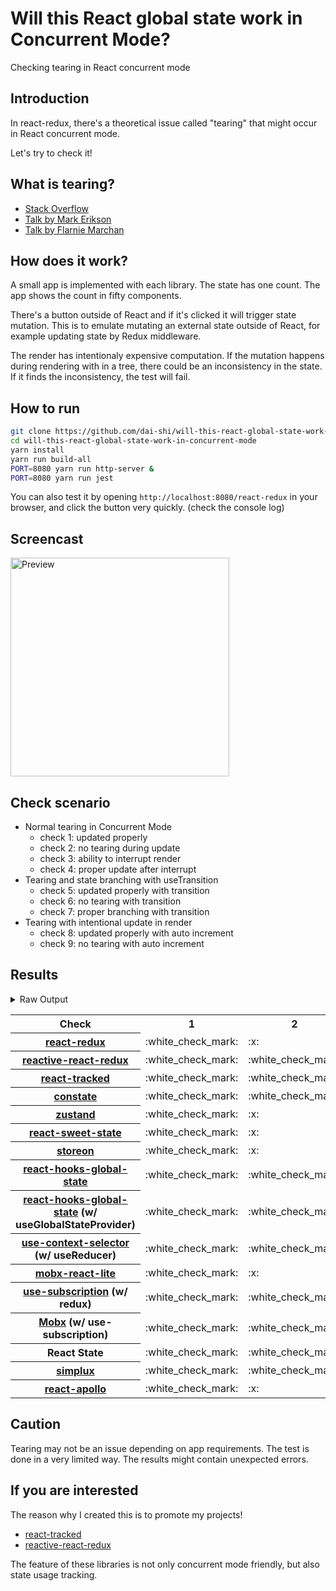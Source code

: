 # Will this React global state work in Concurrent Mode?

Checking tearing in React concurrent mode

## Introduction

In react-redux, there's a theoretical issue called "tearing"
that might occur in React concurrent mode.

Let's try to check it!

## What is tearing?

- [Stack Overflow](https://stackoverflow.com/questions/54891675/what-is-tearing-in-the-context-of-the-react-redux)
- [Talk by Mark Erikson](https://www.youtube.com/watch?v=yOZ4Ml9LlWE&t=933s)
- [Talk by Flarnie Marchan](https://www.youtube.com/watch?v=V1Ly-8Z1wQA&t=1079s)

## How does it work?

A small app is implemented with each library.
The state has one count.
The app shows the count in fifty components.

There's a button outside of React and
if it's clicked it will trigger state mutation.
This is to emulate mutating an external state outside of React,
for example updating state by Redux middleware.

The render has intentionaly expensive computation.
If the mutation happens during rendering with in a tree,
there could be an inconsistency in the state.
If it finds the inconsistency, the test will fail.

## How to run

```bash
git clone https://github.com/dai-shi/will-this-react-global-state-work-in-concurrent-mode.git
cd will-this-react-global-state-work-in-concurrent-mode
yarn install
yarn run build-all
PORT=8080 yarn run http-server &
PORT=8080 yarn run jest
```

You can also test it by opening `http://localhost:8080/react-redux`
in your browser, and click the button very quickly. (check the console log)

## Screencast

<img src="https://user-images.githubusercontent.com/490574/61502196-ce109200-aa0d-11e9-9efc-6203545d367c.gif" alt="Preview" width="350" />

## Check scenario

- Normal tearing in Concurrent Mode
  - check 1: updated properly
  - check 2: no tearing during update
  - check 3: ability to interrupt render
  - check 4: proper update after interrupt
- Tearing and state branching with useTransition
  - check 5: updated properly with transition
  - check 6: no tearing with transition
  - check 7: proper branching with transition
- Tearing with intentional update in render
  - check 8: updated properly with auto increment
  - check 9: no tearing with auto increment

## Results

<details>
<summary>Raw Output</summary>

```
  react-redux
    check with events from outside
      ✓ check 1: updated properly (3187ms)
      ✕ check 2: no tearing during update (23ms)
      ✓ check 3: ability to interrupt render
      ✓ check 4: proper update after interrupt (1481ms)
    check with useTransition
      ✓ check 5: updated properly with transition (2530ms)
      ✕ check 6: no tearing with transition (2ms)
      ✕ check 7: proper branching with transition (5444ms)
    check with intensive auto increment
      ✓ check 8: updated properly with auto increment (2972ms)
      ✕ check 9: no tearing with auto increment (2ms)
  reactive-react-redux
    check with events from outside
      ✓ check 1: updated properly (3168ms)
      ✓ check 2: no tearing during update (1ms)
      ✓ check 3: ability to interrupt render
      ✓ check 4: proper update after interrupt (1303ms)
    check with useTransition
      ✓ check 5: updated properly with transition (2463ms)
      ✓ check 6: no tearing with transition (1ms)
      ✕ check 7: proper branching with transition (7395ms)
    check with intensive auto increment
      ✓ check 8: updated properly with auto increment (3001ms)
      ✓ check 9: no tearing with auto increment (1ms)
  react-tracked
    check with events from outside
      ✓ check 1: updated properly (8614ms)
      ✓ check 2: no tearing during update (2ms)
      ✓ check 3: ability to interrupt render
      ✓ check 4: proper update after interrupt (2417ms)
    check with useTransition
      ✓ check 5: updated properly with transition (3536ms)
      ✓ check 6: no tearing with transition (2ms)
      ✓ check 7: proper branching with transition (3550ms)
    check with intensive auto increment
      ✓ check 8: updated properly with auto increment (3032ms)
      ✓ check 9: no tearing with auto increment (1ms)
  constate
    check with events from outside
      ✓ check 1: updated properly (8603ms)
      ✓ check 2: no tearing during update (1ms)
      ✓ check 3: ability to interrupt render
      ✓ check 4: proper update after interrupt (2403ms)
    check with useTransition
      ✓ check 5: updated properly with transition (4678ms)
      ✓ check 6: no tearing with transition (2ms)
      ✓ check 7: proper branching with transition (4489ms)
    check with intensive auto increment
      ✓ check 8: updated properly with auto increment (4004ms)
      ✓ check 9: no tearing with auto increment (1ms)
  zustand
    check with events from outside
      ✓ check 1: updated properly (3218ms)
      ✕ check 2: no tearing during update (21ms)
      ✓ check 3: ability to interrupt render
      ✓ check 4: proper update after interrupt (1432ms)
    check with useTransition
      ✓ check 5: updated properly with transition (2519ms)
      ✕ check 6: no tearing with transition (1ms)
      ✕ check 7: proper branching with transition (5439ms)
    check with intensive auto increment
      ✓ check 8: updated properly with auto increment (3008ms)
      ✕ check 9: no tearing with auto increment (1ms)
  react-sweet-state
    check with events from outside
      ✓ check 1: updated properly (4303ms)
      ✕ check 2: no tearing during update (21ms)
      ✓ check 3: ability to interrupt render
      ✓ check 4: proper update after interrupt (1441ms)
    check with useTransition
      ✕ check 5: updated properly with transition (2655ms)
      ✓ check 6: no tearing with transition (20ms)
      ✕ check 7: proper branching with transition (7420ms)
    check with intensive auto increment
      ✓ check 8: updated properly with auto increment (3970ms)
      ✕ check 9: no tearing with auto increment (2ms)
  storeon
    check with events from outside
      ✓ check 1: updated properly (3172ms)
      ✕ check 2: no tearing during update (19ms)
      ✓ check 3: ability to interrupt render (1ms)
      ✓ check 4: proper update after interrupt (1432ms)
    check with useTransition
      ✕ check 5: updated properly with transition (2637ms)
      ✓ check 6: no tearing with transition (20ms)
      ✕ check 7: proper branching with transition (7415ms)
    check with intensive auto increment
      ✓ check 8: updated properly with auto increment (3045ms)
      ✕ check 9: no tearing with auto increment (20ms)
  react-hooks-global-state-1
    check with events from outside
      ✓ check 1: updated properly (8302ms)
      ✓ check 2: no tearing during update (1ms)
      ✓ check 3: ability to interrupt render
      ✓ check 4: proper update after interrupt (2438ms)
    check with useTransition
      ✓ check 5: updated properly with transition (3499ms)
      ✓ check 6: no tearing with transition (1ms)
      ✕ check 7: proper branching with transition (5436ms)
    check with intensive auto increment
      ✓ check 8: updated properly with auto increment (3016ms)
      ✕ check 9: no tearing with auto increment (1ms)
  react-hooks-global-state-2
    check with events from outside
      ✓ check 1: updated properly (8252ms)
      ✓ check 2: no tearing during update (1ms)
      ✓ check 3: ability to interrupt render
      ✓ check 4: proper update after interrupt (2375ms)
    check with useTransition
      ✓ check 5: updated properly with transition (3521ms)
      ✓ check 6: no tearing with transition (1ms)
      ✓ check 7: proper branching with transition (4515ms)
    check with intensive auto increment
      ✓ check 8: updated properly with auto increment (3004ms)
      ✓ check 9: no tearing with auto increment (1ms)
  use-context-selector
    check with events from outside
      ✓ check 1: updated properly (8285ms)
      ✓ check 2: no tearing during update (1ms)
      ✓ check 3: ability to interrupt render
      ✓ check 4: proper update after interrupt (2352ms)
    check with useTransition
      ✓ check 5: updated properly with transition (3505ms)
      ✓ check 6: no tearing with transition (1ms)
      ✓ check 7: proper branching with transition (3537ms)
    check with intensive auto increment
      ✓ check 8: updated properly with auto increment (3044ms)
      ✓ check 9: no tearing with auto increment (1ms)
  mobx-react-lite
    check with events from outside
      ✓ check 1: updated properly (2832ms)
      ✕ check 2: no tearing during update (2ms)
      ✓ check 3: ability to interrupt render
      ✓ check 4: proper update after interrupt (1421ms)
    check with useTransition
      ✓ check 5: updated properly with transition (2620ms)
      ✕ check 6: no tearing with transition (2ms)
      ✕ check 7: proper branching with transition (5581ms)
    check with intensive auto increment
      ✓ check 8: updated properly with auto increment (2781ms)
      ✕ check 9: no tearing with auto increment (1ms)
  use-subscription
    check with events from outside
      ✓ check 1: updated properly (8305ms)
      ✓ check 2: no tearing during update (1ms)
      ✓ check 3: ability to interrupt render (1ms)
      ✓ check 4: proper update after interrupt (1137ms)
    check with useTransition
      ✓ check 5: updated properly with transition (4510ms)
      ✓ check 6: no tearing with transition (1ms)
      ✕ check 7: proper branching with transition (7427ms)
    check with intensive auto increment
      ✓ check 8: updated properly with auto increment (2976ms)
      ✕ check 9: no tearing with auto increment (2ms)
  mobx-use-sub
    check with events from outside
      ✓ check 1: updated properly (8360ms)
      ✓ check 2: no tearing during update (1ms)
      ✓ check 3: ability to interrupt render
      ✓ check 4: proper update after interrupt (1156ms)
    check with useTransition
      ✓ check 5: updated properly with transition (3604ms)
      ✓ check 6: no tearing with transition (2ms)
      ✕ check 7: proper branching with transition (6444ms)
    check with intensive auto increment
      ✓ check 8: updated properly with auto increment (2780ms)
      ✕ check 9: no tearing with auto increment (1ms)
  react-state
    check with events from outside
      ✓ check 1: updated properly (8364ms)
      ✓ check 2: no tearing during update (1ms)
      ✓ check 3: ability to interrupt render (1ms)
      ✓ check 4: proper update after interrupt (2370ms)
    check with useTransition
      ✓ check 5: updated properly with transition (3521ms)
      ✓ check 6: no tearing with transition (1ms)
      ✓ check 7: proper branching with transition (3475ms)
    check with intensive auto increment
      ✓ check 8: updated properly with auto increment (3012ms)
      ✓ check 9: no tearing with auto increment (1ms)
  simplux
    check with events from outside
      ✓ check 1: updated properly (8327ms)
      ✓ check 2: no tearing during update (1ms)
      ✓ check 3: ability to interrupt render (1ms)
      ✓ check 4: proper update after interrupt (2398ms)
    check with useTransition
      ✓ check 5: updated properly with transition (3493ms)
      ✓ check 6: no tearing with transition (2ms)
      ✕ check 7: proper branching with transition (5442ms)
    check with intensive auto increment
      ✕ check 8: updated properly with auto increment (10092ms)
      ✕ check 9: no tearing with auto increment (2ms)
  react-apollo
    check with events from outside
      ✓ check 1: updated properly (3247ms)
      ✕ check 2: no tearing during update (21ms)
      ✓ check 3: ability to interrupt render
      ✓ check 4: proper update after interrupt (2512ms)
    check with useTransition
      ✓ check 5: updated properly with transition (3492ms)
      ✕ check 6: no tearing with transition (2ms)
      ✕ check 7: proper branching with transition (5442ms)
    check with intensive auto increment
      ✓ check 8: updated properly with auto increment (4008ms)
      ✕ check 9: no tearing with auto increment (21ms)
```

</details>

<table>
  <tr>
    <th>Check</th>
    <th>1</th>
    <th>2</th>
    <th>3</th>
    <th>4</th>
    <th>5</th>
    <th>6</th>
    <th>7</th>
    <th>8</th>
    <th>9</th>
  </tr>

  <tr>
    <th><a href="https://react-redux.js.org">react-redux</a></th>
    <td>:white_check_mark:</td>
    <td>:x:</td>
    <td>:white_check_mark:</td>
    <td>:white_check_mark:</td>
    <td>:white_check_mark:</td>
    <td>:x:</td>
    <td>:x:</td>
    <td>:white_check_mark:</td>
    <td>:x:</td>
  </tr>

  <tr>
    <th><a href="https://github.com/dai-shi/reactive-react-redux">reactive-react-redux</a></th>
    <td>:white_check_mark:</td>
    <td>:white_check_mark:</td>
    <td>:white_check_mark:</td>
    <td>:white_check_mark:</td>
    <td>:white_check_mark:</td>
    <td>:white_check_mark:</td>
    <td>:x:</td>
    <td>:white_check_mark:</td>
    <td>:white_check_mark:</td>
  </tr>

  </tr>
    <th><a href="https://react-tracked.js.org">react-tracked</a></th>
    <td>:white_check_mark:</td>
    <td>:white_check_mark:</td>
    <td>:white_check_mark:</td>
    <td>:white_check_mark:</td>
    <td>:white_check_mark:</td>
    <td>:white_check_mark:</td>
    <td>:white_check_mark:</td>
    <td>:white_check_mark:</td>
    <td>:white_check_mark:</td>
  </tr>

  </tr>
    <th><a href="https://github.com/diegohaz/constate">constate</a></th>
    <td>:white_check_mark:</td>
    <td>:white_check_mark:</td>
    <td>:white_check_mark:</td>
    <td>:white_check_mark:</td>
    <td>:white_check_mark:</td>
    <td>:white_check_mark:</td>
    <td>:white_check_mark:</td>
    <td>:white_check_mark:</td>
    <td>:white_check_mark:</td>
  </tr>

  </tr>
    <th><a href="https://github.com/react-spring/zustand">zustand</a></th>
    <td>:white_check_mark:</td>
    <td>:x:</td>
    <td>:white_check_mark:</td>
    <td>:white_check_mark:</td>
    <td>:white_check_mark:</td>
    <td>:x:</td>
    <td>:x:</td>
    <td>:white_check_mark:</td>
    <td>:x:</td>
  </tr>

  </tr>
    <th><a href="https://github.com/atlassian/react-sweet-state">react-sweet-state</a></th>
    <td>:white_check_mark:</td>
    <td>:x:</td>
    <td>:white_check_mark:</td>
    <td>:white_check_mark:</td>
    <td>:x:</td>
    <td>:white_check_mark:</td>
    <td>:x:</td>
    <td>:white_check_mark:</td>
    <td>:x:</td>
  </tr>

  </tr>
    <th><a href="https://github.com/storeon/storeon">storeon</a></th>
    <td>:white_check_mark:</td>
    <td>:x:</td>
    <td>:white_check_mark:</td>
    <td>:white_check_mark:</td>
    <td>:x:</td>
    <td>:white_check_mark:</td>
    <td>:x:</td>
    <td>:white_check_mark:</td>
    <td>:x:</td>
  </tr>

  </tr>
    <th><a href="https://github.com/dai-shi/react-hooks-global-state">react-hooks-global-state</a></th>
    <td>:white_check_mark:</td>
    <td>:white_check_mark:</td>
    <td>:white_check_mark:</td>
    <td>:white_check_mark:</td>
    <td>:white_check_mark:</td>
    <td>:white_check_mark:</td>
    <td>:x:</td>
    <td>:white_check_mark:</td>
    <td>:x:</td>
  </tr>

  </tr>
    <th><a href="https://github.com/dai-shi/react-hooks-global-state">react-hooks-global-state</a> (w/ useGlobalStateProvider)</th>
    <td>:white_check_mark:</td>
    <td>:white_check_mark:</td>
    <td>:white_check_mark:</td>
    <td>:white_check_mark:</td>
    <td>:white_check_mark:</td>
    <td>:white_check_mark:</td>
    <td>:white_check_mark:</td>
    <td>:white_check_mark:</td>
    <td>:white_check_mark:</td>
  </tr>

  </tr>
    <th><a href="https://github.com/dai-shi/use-context-selector">use-context-selector</a> (w/ useReducer)</th>
    <td>:white_check_mark:</td>
    <td>:white_check_mark:</td>
    <td>:white_check_mark:</td>
    <td>:white_check_mark:</td>
    <td>:white_check_mark:</td>
    <td>:white_check_mark:</td>
    <td>:white_check_mark:</td>
    <td>:white_check_mark:</td>
    <td>:white_check_mark:</td>
  </tr>

  </tr>
    <th><a href="https://github.com/mobxjs/mobx-react-lite">mobx-react-lite</a></th>
    <td>:white_check_mark:</td>
    <td>:x:</td>
    <td>:white_check_mark:</td>
    <td>:white_check_mark:</td>
    <td>:white_check_mark:</td>
    <td>:x:</td>
    <td>:x:</td>
    <td>:white_check_mark:</td>
    <td>:x:</td>
  </tr>

  </tr>
    <th><a href="https://github.com/facebook/react/tree/master/packages/use-subscription">use-subscription</a> (w/ redux)</th>
    <td>:white_check_mark:</td>
    <td>:white_check_mark:</td>
    <td>:white_check_mark:</td>
    <td>:white_check_mark:</td>
    <td>:white_check_mark:</td>
    <td>:white_check_mark:</td>
    <td>:x:</td>
    <td>:white_check_mark:</td>
    <td>:x:</td>
  </tr>

  <tr>
    <th><a href="https://mobx.js.org/">Mobx</a> (w/ use-subscription)</th>
    <td>:white_check_mark:</td>
    <td>:white_check_mark:</td>
    <td>:white_check_mark:</td>
    <td>:white_check_mark:</td>
    <td>:white_check_mark:</td>
    <td>:white_check_mark:</td>
    <td>:x:</td>
    <td>:white_check_mark:</td>
    <td>:x:</td>
  </tr>
  <tr>
    <th>React State</th>
    <td>:white_check_mark:</td>
    <td>:white_check_mark:</td>
    <td>:white_check_mark:</td>
    <td>:white_check_mark:</td>
    <td>:white_check_mark:</td>
    <td>:white_check_mark:</td>
    <td>:white_check_mark:</td>
    <td>:white_check_mark:</td>
    <td>:white_check_mark:</td>
  </tr>

  <tr>
    <th><a href="https://github.com/MrWolfZ/simplux">simplux</a></th>
    <td>:white_check_mark:</td>
    <td>:white_check_mark:</td>
    <td>:white_check_mark:</td>
    <td>:white_check_mark:</td>
    <td>:white_check_mark:</td>
    <td>:white_check_mark:</td>
    <td>:x:</td>
    <td>:x:</td>
    <td>:x:</td>
  </tr>

  <tr>
    <th><a href="https://github.com/apollographql/react-apollo">react-apollo</a></th>
    <td>:white_check_mark:</td>
    <td>:x:</td>
    <td>:white_check_mark:</td>
    <td>:white_check_mark:</td>
    <td>:white_check_mark:</td>
    <td>:x:</td>
    <td>:x:</td>
    <td>:white_check_mark:</td>
    <td>:x:</td>
  </tr>
</table>

## Caution

Tearing may not be an issue depending on app requirements.
The test is done in a very limited way.
The results might contain unexpected errors.

## If you are interested

The reason why I created this is to promote my projects!

- [react-tracked](https://github.com/dai-shi/react-tracked)
- [reactive-react-redux](https://github.com/dai-shi/reactive-react-redux)

The feature of these libraries is not only concurrent mode friendly,
but also state usage tracking.
